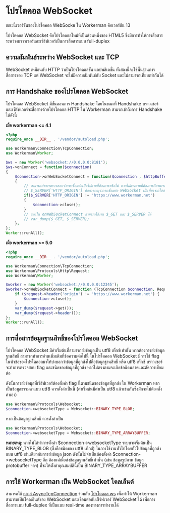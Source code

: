 # โปรโตคอล WebSocket

ขณะนี้เวอร์ชันของโปรโตคอล WebSocke ใน Workerman คือเวอร์ชัน 13

โปรโตคอล WebSocket คือโปรโตคอลใหม่ที่เป็นส่วนหนึ่งของ HTML5 ซึ่งมีการทำให้การสื่อสารระหว่างบราวเซอร์และเซิร์ฟเวอร์เป็นการสื่อสารแบบ full-duplex

## ความสัมพันธ์ระหว่าง WebSocket และ TCP

WebSocket เหมือนกับ HTTP ว่าเป็นโปรโตคอลขั้น แอปพลิเคชั่น ทั้งสองนี้จะใช้พื้นฐานการสื่อสารของ TCP แต่ WebSocket จะไม่มีความสัมพันธ์กับ Socket และไม่สามารถเทียบเท่ากันได้

## การ Handshake ของโปรโตคอล WebSocket

โปรโตคอล WebSocket มีขั้นตอนการ Handshake โดยในขณะที่ Handshake บราวเซอร์และเซิร์ฟเวอร์จะสื่อสารด้วยโปรโตคอล HTTP ใน Workerman สามรถเข้าถึงการ Handshake ได้ดังนี้

**เมื่อ workerman <= 4.1**
```php
<?php
require_once __DIR__ . '/vendor/autoload.php';

use Workerman\Connection\TcpConnection;
use Workerman\Worker;

$ws = new Worker('websocket://0.0.0.0:8181');
$ws->onConnect = function($connection)
{
    $connection->onWebSocketConnect = function($connection , $httpBuffer)
    {
        // สามารถทำการตรวจสอบว่าการเชื่อมต่อเป็นไปตามที่ต้องการหรือไม่ หากไม่ตรงตามที่ต้องการก็สามารถปิดการเชื่อมต่อได้
        // $_SERVER['HTTP_ORIGIN'] คือการระบุว่าการเชื่อมต่อ WebSocket เป็นที่มาจากไซต์ใด
        if($_SERVER['HTTP_ORIGIN'] != 'https://www.workerman.net')
        {
            $connection->close();
        }
        // และใน onWebSocketConnect สามารถใช้งาน $_GET และ $_SERVER ได้
        // var_dump($_GET, $_SERVER);
    };
};
Worker::runAll();
```

**เมื่อ workerman >= 5.0**
```php
<?php
require_once __DIR__ . '/vendor/autoload.php';

use Workerman\Connection\TcpConnection;
use Workerman\Protocols\Http\Request;
use Workerman\Worker;

$worker = new Worker('websocket://0.0.0.0:12345');
$worker->onWebSocketConnect = function (TcpConnection $connection, Request $request) {
    if ($request->header('origin') != 'https://www.workerman.net') {
        $connection->close();
    }
    var_dump($request->get());
    var_dump($request->header());
};
Worker::runAll();
```


## การสื่อสารข้อมูลฐานสิทธิ์ของโปรโตคอล WebSocket

โปรโตคอล WebSocket มีค่าเริ่มต้นที่สามารถส่งข้อมูลเป็น utf8 เท็กซ์เท่านั้น หากต้องการส่งข้อมูลฐานสิทธิ์ สามารถทำการอ่านเพิ่มเติมที่ข้อความต่อไปนี้ ในโปรโตคอล WebSocket มีการใช้ flag ในหัวข้อของโปรโตคอลมาให้บ่งบอกว่าข้อมูลที่ถูกส่งไปคือข้อมูลฐานสิทธิ์ หรือ utf8 เท็กซ์ บราวเซอร์จะทำการตรวจสอบ flag และชนิดของข้อมูลที่ถูกส่ง หากไม่ตรงตามจะเกิดข้อผิดพลาดและตัดการเชื่อมต่อ

ดังนั้นการส่งข้อมูลที่เซิร์ฟเวอร์ต้องตั้งค่า flag นี้ตามชนิดของข้อมูลที่ถูกส่ง ใน Workerman หากเป็นข้อมูลธรรมดาแบบ utf8 ควรตั้งค่าเป็นนี้ (ค่าเริ่มต้นมีค่าเป็น utf8 แล้วเช่นกันซึ่งมักจะไม่ต้องตั้งค่าเอง)
```php
use Workerman\Protocols\Websocket;
$connection->websocketType = Websocket::BINARY_TYPE_BLOB;
```

หากเป็นข้อมูลฐานสิทธิ์ ควรตั้งค่าเป็น
```php
use Workerman\Protocols\Websocket;
$connection->websocketType = Websocket::BINARY_TYPE_ARRAYBUFFER;
```

**หมายเหตุ**: หากไม่ได้ทำการตั้งค่า $connection->websocketType ระบบจะเริ่มต้นเป็น BINARY_TYPE_BLOB (ซึ่งคือชนิดของ utf8 เท็กซ์) ในการใช้งานทั่วไปโดยทั่วไปข้อมูลที่ถูกส่งแบบ utf8 เช่นเดียวกับการส่งข้อมูล json ดังนั้นไม่จำเป็นต้องตั้งค่า $connection->websocketType อีก ต้องแค่เมื่อส่งข้อมูลฐานสิทธิ์เท่านั้น (เช่น ข้อมูลรูปภาพ ข้อมูล protobuffer ฯลฯ) ที่จะให้ตั้งค่าคุณสมบัตินี้เป็น BINARY_TYPE_ARRAYBUFFER

## การใช้ Workerman เป็น WebSocket ไคลเอ็นต์

สามารถใช้ [คลาส AsyncTcpConnection](../async-tcp-connection.md) ร่วมกับ [โปรโตคอล ws](about-ws.md) เพื่อทำให้ Workerman สามารถเป็นไคลเอ็นต์ของ WebSocket และเชื่อมต่อกับเซิร์ฟเวอร์ WebSocket ได้ เพื่อการสื่อสารแบบ full-duplex ที่เป็นแบบ real-time สองทางการทำงานได้ 
